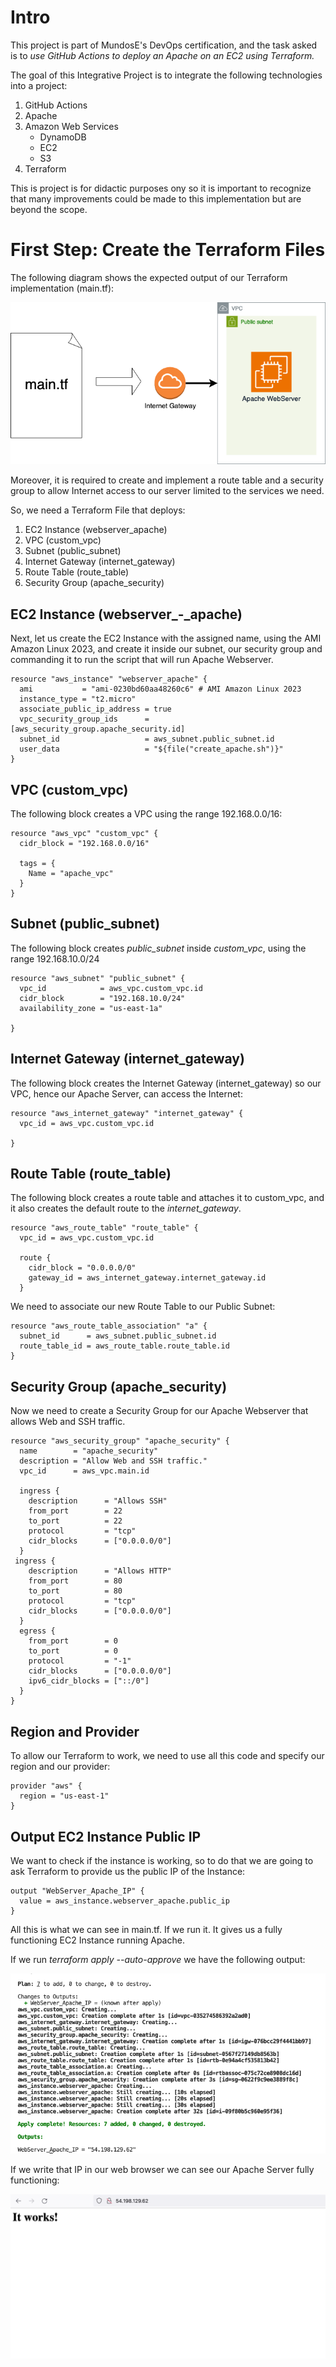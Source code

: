 # Intro
This project is part of MundosE's DevOps certification, and the task asked is to _use GitHub Actions to deploy an Apache
on an EC2 using Terraform._

The goal of this Integrative Project is to integrate the following technologies into a project:
1. GitHub Actions
2. Apache
3. Amazon Web Services
    - DynamoDB
    - EC2
    - S3
5. Terraform

This is project is for didactic purposes ony so it is important to recognize that many improvements could be made to this implementation but are beyond the scope.

# First Step: Create the Terraform Files
The following diagram shows the expected output of our Terraform implementation (main.tf):

![Output of _main.tf_.](/assets/diagrams/MainTFDiagram.png)

Moreover, it is required to create and implement a route table and a security group to allow Internet access to our server limited to the services we need.

So, we need a Terraform File that deploys:
1. EC2 Instance (webserver_apache)
2. VPC (custom_vpc)
3. Subnet (public_subnet)
4. Internet Gateway (internet_gateway)
5. Route Table (route_table)
6. Security Group (apache_security)


## EC2 Instance (webserver_-_apache)

Next, let us create the EC2 Instance with the assigned name, using the AMI Amazon Linux 2023, and create it inside our subnet, our security group and commanding it to run the script that will run Apache Webserver.
```
resource "aws_instance" "webserver_apache" {
  ami           = "ami-0230bd60aa48260c6" # AMI Amazon Linux 2023
  instance_type = "t2.micro"
  associate_public_ip_address = true
  vpc_security_group_ids      = [aws_security_group.apache_security.id]
  subnet_id                   = aws_subnet.public_subnet.id
  user_data                   = "${file("create_apache.sh")}"
}
```

## VPC (custom_vpc)
The following block creates a VPC using the range 192.168.0.0/16:
```
resource "aws_vpc" "custom_vpc" {
  cidr_block = "192.168.0.0/16"

  tags = {
    Name = "apache_vpc"
  }
}
```

## Subnet (public_subnet)
The following block creates _public_subnet_ inside _custom_vpc_, using the range 192.168.10.0/24

```
resource "aws_subnet" "public_subnet" {
  vpc_id            = aws_vpc.custom_vpc.id
  cidr_block        = "192.168.10.0/24"
  availability_zone = "us-east-1a"

}
```
## Internet Gateway (internet_gateway)
The following block creates the Internet Gateway (internet_gateway) so our VPC, hence our Apache Server, can access the Internet:

```
resource "aws_internet_gateway" "internet_gateway" {
  vpc_id = aws_vpc.custom_vpc.id

}
```
## Route Table (route_table)
The following block creates a route table and attaches it to custom_vpc, and it also creates the default route to the _internet_gateway_.
```
resource "aws_route_table" "route_table" {
  vpc_id = aws_vpc.custom_vpc.id

  route {
    cidr_block = "0.0.0.0/0"
    gateway_id = aws_internet_gateway.internet_gateway.id
  }
```
  
We need to associate our new Route Table to our Public Subnet:
```
resource "aws_route_table_association" "a" {
  subnet_id      = aws_subnet.public_subnet.id
  route_table_id = aws_route_table.route_table.id
}
```

## Security Group (apache_security)
Now we need to create a Security Group for our Apache Webserver that allows Web and SSH traffic.
```
resource "aws_security_group" "apache_security" {
  name        = "apache_security"
  description = "Allow Web and SSH traffic."
  vpc_id      = aws_vpc.main.id

  ingress {
    description      = "Allows SSH"
    from_port        = 22
    to_port          = 22
    protocol         = "tcp"
    cidr_blocks      = ["0.0.0.0/0"]
  }
 ingress {
    description      = "Allows HTTP"
    from_port        = 80
    to_port          = 80
    protocol         = "tcp"
    cidr_blocks      = ["0.0.0.0/0"]
  }
  egress {
    from_port        = 0
    to_port          = 0
    protocol         = "-1"
    cidr_blocks      = ["0.0.0.0/0"]
    ipv6_cidr_blocks = ["::/0"]
  }
}
```

## Region and Provider
To allow our Terraform to work, we need to use all this code and specify our region and our provider:
```
provider "aws" {
  region = "us-east-1"
}
```

## Output EC2 Instance Public IP
We want to check if the instance is working, so to do that we are going to ask Terraform to provide us the public IP of the Instance:
```
output "WebServer_Apache_IP" {
  value = aws_instance.webserver_apache.public_ip
}
```

All this is what we can see in main.tf. If we run it. It gives us a fully functioning EC2 Instance running Apache.

If we run *terraform apply --auto-approve* we have the following output:

![terraform apply Output.](/assets/diagrams/terraform_output.png)

If we write that IP in our web browser we can see our Apache Server fully functioning:

![terraform apply Output.](/assets/diagrams/apache_output.png)

